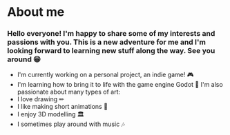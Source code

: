 # About me

### Hello everyone! I'm happy to share some of my interests and passions with you. This is a new adventure for me and I'm looking forward to learning new stuff along the way. See you around 😁

- I'm currently working on a personal project, an indie game! 🎮
- I'm learning how to bring it to life with the game engine Godot 💾
I'm also passionate about many types of art:
- I love drawing ✏
- I like making short animations 🏃
- I enjoy 3D modelling 🏛
- I sometimes play around with music 🎶

<!--
**MichaelDime/michaeldime** is a ✨ _special_ ✨ repository because its `README.md` (this file) appears on your GitHub profile.

Here are some ideas to get you started:

- 🔭 I’m currently working on ...
- 🌱 I’m currently learning ...
- 👯 I’m looking to collaborate on ...
- 🤔 I’m looking for help with ...
- 💬 Ask me about ...
- 📫 How to reach me: ...
- 😄 Pronouns: ...
- ⚡ Fun fact: ...
-->

